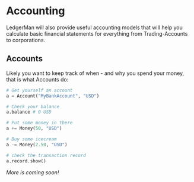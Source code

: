 # Accounting

LedgerMan will also provide useful accounting models that will help you calculate
basic financial statements for everything from Trading-Accounts to corporations.

## Accounts

Likely you want to keep track of when - and why you spend your money, that is what Accounts do:

```python
# Get yourself an account
a = Account("MyBankAccount", "USD")

# Check your balance
a.balance # 0 USD

# Put some money in there
a += Money(50, "USD")

# Buy some icecream
a -= Money(2.50, "USD")

# check the transaction record
a.record.show()
```

_More is coming soon!_
